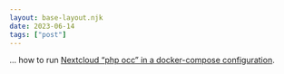 ```yaml
---
layout: base-layout.njk
date: 2023-06-14
tags: ["post"]
---
```


... how to run [Nextcloud “php occ” in a docker-compose configuration](https://techoverflow.net/2020/07/17/how-to-run-nextcloud-php-occ-in-a-docker-compose-configuration/).
